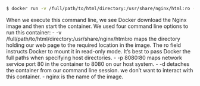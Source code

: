 ```sh
$ docker run -v /full/path/to/html/directory:/usr/share/nginx/html:ro -p 8080:80 -d nginx:alpine
```

When we execute this command line, we see Docker download the Nginx image and then start the container.
We used four command line options to run this container:
	-	-v /full/path/to/html/directory:/usr/share/nginx/html:ro maps the directory holding our web page to the required location in the image. The ro field instructs Docker to mount it in read-only mode. It’s best to pass Docker the full paths when specifying host directories.
	-	-p 8080:80 maps network service port 80 in the container to 8080 on our host system.
	-	-d detaches the container from our command line session. we don’t want to interact with this container.
	-	nginx is the name of the image.
